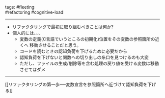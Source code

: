 tags:
	#fleeting  
	#refactoring 
	#cognitive-load

---
* リファクタリングで最初に取り組むべきことは何か?
* 個人的には、、、
	* 変数の定義(C言語でいうところの初期化)位置をその変数の参照箇所の近くへ
	  移動させることだと思う。
	* コードを読むときの認知負荷を下げるために必要だから
	* 認知負荷を下げないと関数への切り出しの糸口を見つけるのも大変
	* ただし、ファイルの生成/削除等を含む処理の戻り値を受ける変数は移動させてはダメ

---
[[リファクタリングの第一歩──変数宣言を参照箇所へ近づけて認知負荷を下げる]]
